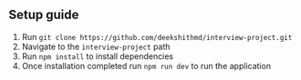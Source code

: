 ## Setup guide
1. Run `git clone https://github.com/deekshithmd/interview-project.git`
2. Navigate to the `interview-project` path
3. Run `npm install` to install dependencies
4. Once installation completed run `npm run dev` to run the application
